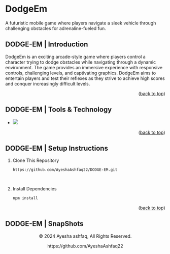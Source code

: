 # DodgeEm
 A futuristic mobile game where players navigate a sleek vehicle through challenging obstacles for adrenaline-fueled fun.
 
<a name="readme-top"></a>
## DODGE-EM | Introduction
DodgeEm is an exciting arcade-style game where players control a character trying to dodge obstacles while navigating through a dynamic environment. The game provides an immersive experience with responsive controls, challenging levels, and captivating graphics. DodgeEm aims to entertain players and test their reflexes as they strive to achieve high scores and conquer increasingly difficult levels.
<p align="right">(<a href="#readme-top">back to top</a>)</p>


## DODGE-EM | Tools & Technology
* <img src="https://img.shields.io/badge/Visual_Studio_Code-0078D4?style=for-the-badge&logo=visual%20studio%20code&logoColor=white" />
<p align="right">(<a href="#readme-top">back to top</a>)</p>

 
 ## DODGE-EM | Setup Instructions 

1. Clone This Repository
   ```sh
   https://github.com/AyeshaAshfaq22/DODGE-EM.git

 
2. Install Dependencies
   ```sh
   npm install 
<p align="right">(<a href="#readme-top">back to top</a>)</p>


## DODGE-EM | SnapShots


<p align="center"> © 2024 Ayesha ashfaq, All Rights Reserved. </p>
<p align="center">
https://github.com/AyeshaAshfaq22
</p>

